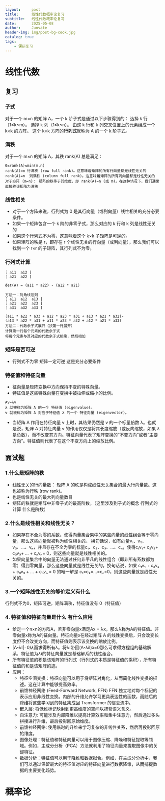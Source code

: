 ```yaml
---
layout:     post
title:      线性代数概率论复习
subtitle:   线性代数概率论复习
date:       2025-05-08
author:     Junvate
header-img: img/post-bg-cook.jpg
catalog: true
tags:
    - 保研复习
---
```


# 线性代数
## 复习
### 子式

对于一个 m×n 的矩阵 A，一个 k 阶子式是通过以下步骤得到的：
选择 k 行（1≤k≤m）。
选择 k 列（1≤k≤n）。
由这 k 行和 k 列交叉位置上的元素组成一个 k×k 的方阵。
这个 k×k 方阵的**行列式**就称为 A 的一个 k 阶子式。


### 满秩
对于一个 m×n 的矩阵 A，其秩 rank(A) 总是满足：
```
0≤rank(A)≤min(m,n)
rank(A)=m 行满秩 (row full rank)。这意味着矩阵的所有行向量都是线性无关的
rank(A)=n  列满秩 (column full rank)。这意味着矩阵的所有列向量都是线性无关的
对于方阵 (m=n)： 矩阵的秩等于其维度，即 rank(A)=n (或 m)。在这种情况下，我们通常直接称该矩阵为满秩
```

### 线性相关
- 对于一个方阵来说，行列式为 0 是其行向量（或列向量）线性相关的充分必要条件。
- 如果一个矩阵包含一个 k 阶的非零子式，那么对应的 k 行和 k 列是线性无关的 
- 如果这个行列式不为零，这意味着这个 k×k 子矩阵是可逆的。
- 如果矩阵的秩是 r，即存在 r 个线性无关的行向量（或列向量），那么我们可以找到一个 r×r 的子矩阵，其行列式不为零。 


### 行列式计算
```
[ a11  a12 ]
[ a21  a22 ]

det(A) = (a11 * a22) - (a12 * a21)
```
```
方法一：对角线法则
[ a11  a12  a13 ]
[ a21  a22  a23 ]
[ a31  a32  a33 ]

(a11 * a22 * a33 + a12 * a23 * a31 + a13 * a21 * a32)-
(a13 * a22 * a31 + a11 * a23 * a32 + a12 * a21 * a33)
方法二：代数余子式展开（按第一行展开）
计算第一行每个元素的代数余子式
将每个元素与其对应的代数余子式相乘，然后相加
```
### 矩阵是否可逆
- 行列式不为零  矩阵一定可逆  这是充分必要条件


### 特征值和特征向量
- 征向量是矩阵变换中方向保持不变的特殊向量。
- 特征值是这些特殊向量在变换中被拉伸或缩小的比例。
```
Av=λv
λ 就被称为矩阵 A 的一个 特征值 (eigenvalue)。
v 就被称为矩阵 A 对应于特征值 λ 的一个 特征向量 (eigenvector)。
```
- 当矩阵 A 作用在特征向量 v 上时，其结果仍然是 v 的一个标量倍数 λ。也就是说，矩阵 A 对特征向量 v 的作用仅仅是将其长度缩放（或反向缩放，如果 λ 是负数），而不改变其方向。特征向量代表了矩阵变换的“不变方向”或者“主要方向”。特征值则代表了在这个不变方向上的缩放比例。



## 面试题
### 1.什么是矩阵的秩
- 线性无关的行向量数： 矩阵 A 的秩是构成线性无关集合的最大行向量数。这也被称为行秩 (row rank)。
- 也是线性无关的最大列向量数目
- 矩阵的秩就是矩阵中非零子式的最高阶数。（这里涉及到子式的概念  行列式的计算 什么是阶数）

### 2.什么是线性相关和线性无关？
- 如果存在不全为零的系数，使得向量集合果中的某些向量的线性组合等于零向量，那么这些向量就被称为线性相关的。
换句话说，如有向量v₁、v₂、v₃、...、vₙ，并且存在不全为零的标量c₁、c₂、c₃、...、cₙ，使得c₁v₁+ c₂v₂+ c₃v₃+ ... + cₙvₙ= 0，则这些向量就是线性相关的。
-  如果向量集合中的向量无法通过任何非平凡的线性组合（即非所有系数都为零）得到零向量，那么这些向量就是线性无关的。换句话说，如果 c₁v₁ + c₂v₂ + c₃v₃ + ... + cₙvₙ = 0 的唯一解是 c₁=c₂=...=cₙ=0，则这些向量就是线性无关的。

### 3.一个矩阵线性无关的等价定义有什么
行列式不为0，矩阵可逆，矩阵满秩，特征值没有 0（特征值）





### 4. 特征值和特征向量是什么 有什么应用

- 给定一个n×n的方阵A，若非零向量x满足Ax = λx，那么λ称为A的特征值。非零向量x称为A的征向量。特征向量x在经过矩阵 A 的线性变换后，只会改变长度但不会改变方向，而特征值则表示该变换的缩放比例。
- |A-λI|=0从而求得所有λ。将λi带回(A-λiI)x=0那么可求得方程组的基础解系，特征值为λi的特征向量就是基础解系的线性组合。
- 所有特征值的积是该矩阵的行列式（行列式的本质是特征值的乘积），所有特征值的和是该矩阵的迹。
- 应用：       
    - 特征空间变换：特征向量可以用于将矩阵对角化，从而简化线性变换的描述。这在计算中能够提高效率。
    - 前馈神经网络 (Feed-Forward Network, FFN) FFN 独立地对每个标记的表示应用非线性变换。内部的升维允许学习更具表达性的函数，而随后的降维将这些学习到的特征集成回 Transformer 的信息流中。
    - 嵌入层: 将低维标记映射到更高维度的空间以捕获语义含义。
    - 自注意力: 可能涉及内部降维以提高计算效率和集中注意力，然后通过多头拼接进行升维，最后投影回原始维度。
    - 前馈神经网络: 使用临时的升维来学习复杂的非线性关系，然后再投影回原始维度。
    - 图像处理：特征值和特征向量可以用于图像压缩、降噪和特征提取等领域。例如，主成分分析（PCA）方法就利用了特征向量来提取图像中的关键特征。
    - 数据分析：特征值可以用于降维和数据拟合。例如，在主成分分析中，我们可以通过保留最大的特征值对应的特征向量进行数据降维，从而捕捉数据的主要变化趋势。

# 概率论